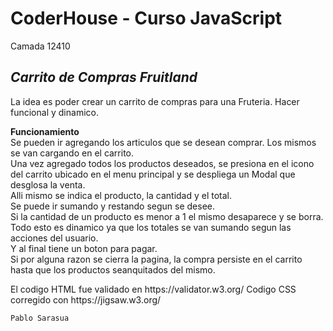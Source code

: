 <h1 class="code-line" data-line-start=0 data-line-end=1 ><a id="CoderHouse__Curso_JavaScript_0"></a>CoderHouse - Curso JavaScript</h1>
<p class="has-line-data" data-line-start="1" data-line-end="2">Camada 12410</p>
<h2 class="code-line" data-line-start=2 data-line-end=3 ><a id="_Carrito_de_Compras_Fruitland__2"></a><em>Carrito de Compras Fruitland</em></h2>
<p class="has-line-data" data-line-start="5" data-line-end="6">La idea es poder crear un carrito de compras para una Fruteria. Hacer funcional y dinamico.</p>
<p class="has-line-data" data-line-start="7" data-line-end="16"><strong>Funcionamiento</strong><br>
Se pueden ir agregando los articulos que se desean comprar. Los mismos se van cargando en el carrito.<br>
Una vez agregado todos los productos deseados, se presiona en el icono del carrito ubicado en el menu principal y se despliega un Modal que desglosa la venta.<br>
Alli mismo se indica el producto, la cantidad y el total.<br>
Se puede ir sumando y restando segun se desee.<br>
Si la cantidad de un producto es menor a 1 el mismo desaparece y se borra.<br>
Todo esto es dinamico ya que los totales se van sumando segun las acciones del usuario.<br>
Y al final tiene un boton para pagar.<br>
Si por alguna razon se cierra la pagina, la compra persiste en el carrito hasta que los productos seanquitados del mismo.</p>
El codigo HTML fue validado en https://validator.w3.org/
Codigo CSS corregido con https://jigsaw.w3.org/
<pre><code class="has-line-data" data-line-start="19" data-line-end="21" class="language-sh">Pablo Sarasua
</code></pre>
